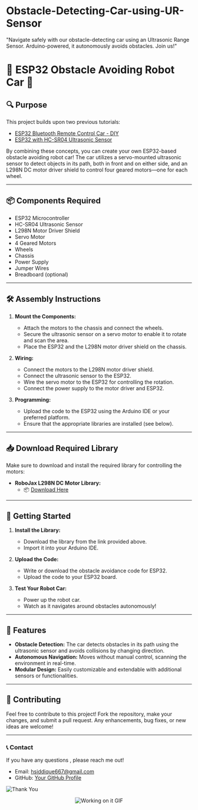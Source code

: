 # Obstacle-Detecting-Car-using-UR-Sensor
"Navigate safely with our obstacle-detecting car using an Ultrasonic Range Sensor. Arduino-powered, it autonomously avoids obstacles. Join us!"

# 🚗 ESP32 Obstacle Avoiding Robot Car 🚗

## 🔍 Purpose

This project builds upon two previous tutorials: 
- [ESP32 Bluetooth Remote Control Car - DIY](#)
- [ESP32 with HC-SR04 Ultrasonic Sensor](#)

By combining these concepts, you can create your own ESP32-based obstacle avoiding robot car! The car utilizes a servo-mounted ultrasonic sensor to detect objects in its path, both in front and on either side, and an L298N DC motor driver shield to control four geared motors—one for each wheel.

---

## 📦 Components Required

- ESP32 Microcontroller
- HC-SR04 Ultrasonic Sensor
- L298N Motor Driver Shield
- Servo Motor
- 4 Geared Motors
- Wheels
- Chassis
- Power Supply
- Jumper Wires
- Breadboard (optional)

---

## 🛠️ Assembly Instructions

1. **Mount the Components:** 
   - Attach the motors to the chassis and connect the wheels.
   - Secure the ultrasonic sensor on a servo motor to enable it to rotate and scan the area.
   - Place the ESP32 and the L298N motor driver shield on the chassis.

2. **Wiring:**
   - Connect the motors to the L298N motor driver shield.
   - Connect the ultrasonic sensor to the ESP32.
   - Wire the servo motor to the ESP32 for controlling the rotation.
   - Connect the power supply to the motor driver and ESP32.

3. **Programming:**
   - Upload the code to the ESP32 using the Arduino IDE or your preferred platform.
   - Ensure that the appropriate libraries are installed (see below).

---

## 📥 Download Required Library

Make sure to download and install the required library for controlling the motors:

- **RoboJax L298N DC Motor Library:**
  - 📦 [Download Here](https://robojax.com/learn/arduino/robojax_L298N-DC-Motor_library.zip)

---

## 🚀 Getting Started

1. **Install the Library:** 
   - Download the library from the link provided above.
   - Import it into your Arduino IDE.

2. **Upload the Code:**
   - Write or download the obstacle avoidance code for ESP32.
   - Upload the code to your ESP32 board.

3. **Test Your Robot Car:**
   - Power up the robot car.
   - Watch as it navigates around obstacles autonomously!

---

## 🤖 Features

- **Obstacle Detection:** The car detects obstacles in its path using the ultrasonic sensor and avoids collisions by changing direction.
- **Autonomous Navigation:** Moves without manual control, scanning the environment in real-time.
- **Modular Design:** Easily customizable and extendable with additional sensors or functionalities.

---

## 🤝 Contributing

Feel free to contribute to this project! Fork the repository, make your changes, and submit a pull request. Any enhancements, bug fixes, or new ideas are welcome!

---

### 📞 Contact

If you have any questions , please reach me out!

- Email: hsiddique667@gmail.com
- GitHub: [Your GitHub Profile](https://github.com/yeahyeahassan    )


![Thank You](https://img.shields.io/badge/Thank%20You!-blue?style=flat-square&logo=smile)

<!-- Graphical GIF Animation -->
<div class="gif-container" style="text-align: center; margin-bottom: 20px;">
  <img src="https://i.giphy.com/media/v1.Y2lkPTc5MGI3NjExYzdob2I4cHdsdWhnbmtmYTBxbnk4cnl2YjZ1bGw5ZGZvMXBwdWc4bSZlcD12MV9pbnRlcm5hbF9naWZfYnlfaWQmY3Q9Zw/00n6TSoGffGTLXSMPO/giphy.gif" alt="Working on it GIF" />
</div>
